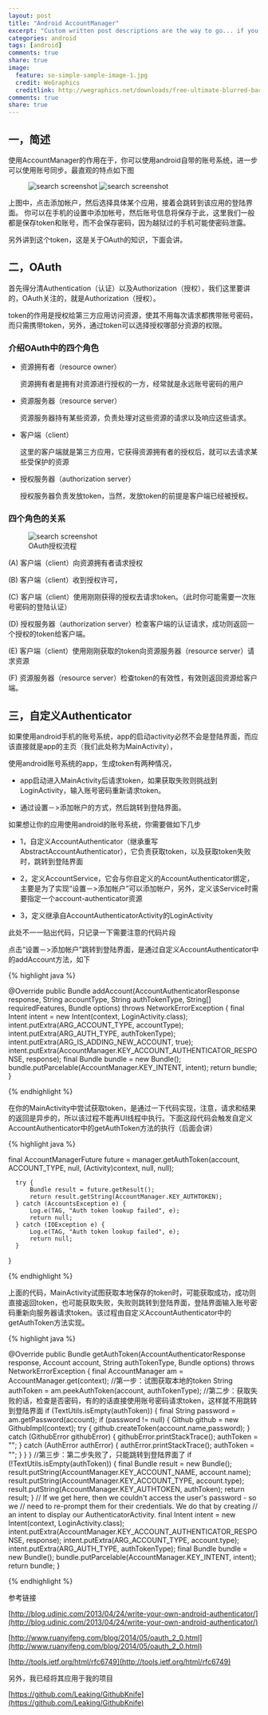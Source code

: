 ```yaml
---
layout: post
title: "Android AccountManager"
excerpt: "Custom written post descriptions are the way to go... if you're not lazy."
categories: android
tags: [android]
comments: true
share: true
image:
  feature: so-simple-sample-image-1.jpg
  credit: WeGraphics
  creditlink: http://wegraphics.net/downloads/free-ultimate-blurred-background-pack/
comments: true
share: true
---
```



## 一，简述

使用AccountManager的作用在于，你可以使用android自带的账号系统，进一步可以使用账号同步。最直观的特点如下图

<figure class="half">
  <img src="{{ site.url }}/images/account1.jpg" alt="search screenshot">
   <img src="{{ site.url }}/images/account2.jpg" alt="search screenshot">
  <figcaption></figcaption>
</figure>

上图中，点击添加帐户，然后选择具体某个应用，接着会跳转到该应用的登陆界面。
你可以在手机的设置中添加帐号，然后账号信息将保存于此，这里我们一般都是保存token和账号，而不会保存密码，因为越狱过的手机可能使密码泄露。

另外讲到这个token，这是关于OAuth的知识，下面会讲。



## 二，OAuth

首先得分清Authentication（认证）以及Authorization（授权），我们这里要讲的，OAuth关注的，就是Authorization（授权）。

token的作用是授权给第三方应用访问资源，使其不用每次请求都携带账号密码，而只需携带token，另外，通过token可以选择授权哪部分资源的权限。


### 介绍OAuth中的四个角色

+ 资源拥有者（resource owner）

  资源拥有者是拥有对资源进行授权的一方，经常就是永远账号密码的用户 

+ 资源服务器（resource server）

  资源服务器持有某些资源，负责处理对这些资源的请求以及响应这些请求。

+ 客户端（client）
  
  这里的客户端就是第三方应用，它获得资源拥有者的授权后，就可以去请求某些受保护的资源
  
+ 授权服务器（authorization server）

  授权服务器负责发放token，当然，发放token的前提是客户端已经被授权。
  

### 四个角色的关系


<figure>
  <img src="{{ site.url }}/images/oauth2.png" alt="search screenshot">
  <figcaption>OAuth授权流程</figcaption>
</figure>




(A)  客户端（client）向资源拥有者请求授权


(B)  客户端（client）收到授权许可，


(C)  客户端（client）使用刚刚获得的授权去请求token。（此时你可能需要一次账号密码的登陆认证）


(D)  授权服务器（authorization server）检查客户端的认证请求，成功则返回一个授权的token给客户端。


(E)  客户端（client）使用刚刚获取的token向资源服务器（resource server）请求资源


(F)  资源服务器（resource server）检查token的有效性，有效则返回资源给客户端。


## 三，自定义Authenticator

如果使用android手机的账号系统，app的启动activity必然不会是登陆界面，而应该直接就是app的主页（我们此处称为MainActivity），


使用android账号系统的app，生成token有两种情况，

+ app启动进入MainActivity后请求token，如果获取失败则挑战到LoginActivity，输入账号密码重新请求token。

+ 通过设置－>添加帐户的方式，然后跳转到登陆界面。


如果想让你的应用使用android的账号系统，你需要做如下几步

+ 1，自定义AccountAuthenticator（继承重写AbstractAccountAuthenticator），它负责获取token，以及获取token失败时，跳转到登陆界面

+ 2，定义AccountService，它会与你自定义的AccountAuthenticator绑定，主要是为了实现“设置－>添加帐户”可以添加帐户，另外，定义该Service时需要指定一个account-authenticator资源

+ 3，定义继承自AccountAuthenticatorActivity的LoginActivity


此处不一一贴出代码，只记录一下需要注意的代码片段


点击“设置－>添加帐户”跳转到登陆界面，是通过自定义AccountAuthenticator中的addAccount方法，如下

{% highlight java %}

@Override
public Bundle addAccount(AccountAuthenticatorResponse response, String accountType, String authTokenType, String[] requiredFeatures, Bundle options) throws NetworkErrorException {
    final Intent intent = new Intent(context, LoginActivity.class);
    intent.putExtra(ARG_ACCOUNT_TYPE, accountType);
    intent.putExtra(ARG_AUTH_TYPE, authTokenType);
    intent.putExtra(ARG_IS_ADDING_NEW_ACCOUNT, true);
    intent.putExtra(AccountManager.KEY_ACCOUNT_AUTHENTICATOR_RESPONSE, response);
    final Bundle bundle = new Bundle();
    bundle.putParcelable(AccountManager.KEY_INTENT, intent);
    return bundle;
}


{% endhighlight %}

在你的MainActivity中尝试获取token，是通过一下代码实现，注意，请求和结果的返回是异步的，所以该过程不能再UI线程中执行。下面这段代码会触发自定义AccountAuthenticator中的getAuthToken方法的执行（后面会讲）


{% highlight java %}

final AccountManagerFuture<Bundle> future = manager.getAuthToken(account, ACCOUNT_TYPE, null, (Activity)context, null, null);

      try {
          Bundle result = future.getResult();
          return result.getString(AccountManager.KEY_AUTHTOKEN);
      } catch (AccountsException e) {
          Log.e(TAG, "Auth token lookup failed", e);
          return null;
      } catch (IOException e) {
          Log.e(TAG, "Auth token lookup failed", e);
          return null;
      }
}

{% endhighlight %}

上面的代码，MainActivity试图获取本地保存的token时，可能获取成功，成功则直接返回token，也可能获取失败，失败则跳转到登陆界面，登陆界面输入账号密码重新向服务器请求token。该过程由自定义AccountAuthenticator中的getAuthToken方法实现。


{% highlight java %}


@Override
public Bundle getAuthToken(AccountAuthenticatorResponse response, Account account, String authTokenType, Bundle options) throws NetworkErrorException {
    final AccountManager am = AccountManager.get(context);
    //第一步：试图获取本地的token
    String authToken = am.peekAuthToken(account, authTokenType);
    //第二步：获取失败的话，检查是否密码，有的的话直接使用账号密码请求token，这样就不用跳转到登陆界面
    if (TextUtils.isEmpty(authToken)) {
        final String password = am.getPassword(account);
        if (password != null) {
            Github github = new GithubImpl(context);
            try {
                github.createToken(account.name,password);
            } catch (GithubError githubError) {
                githubError.printStackTrace();
                authToken = "";
            } catch (AuthError authError) {
                authError.printStackTrace();
                authToken = "";
            }
        }
    }
    //第三步：第二步失败了，只能跳转到登陆界面了
    if (!TextUtils.isEmpty(authToken)) {
        final Bundle result = new Bundle();
        result.putString(AccountManager.KEY_ACCOUNT_NAME, account.name);
        result.putString(AccountManager.KEY_ACCOUNT_TYPE, account.type);
        result.putString(AccountManager.KEY_AUTHTOKEN, authToken);
        return result;
    }
    // If we get here, then we couldn't access the user's password - so we
    // need to re-prompt them for their credentials. We do that by creating
    // an intent to display our AuthenticatorActivity.
    final Intent intent = new Intent(context, LoginActivity.class);
    intent.putExtra(AccountManager.KEY_ACCOUNT_AUTHENTICATOR_RESPONSE, response);
    intent.putExtra(ARG_ACCOUNT_TYPE, account.type);
    intent.putExtra(ARG_AUTH_TYPE, authTokenType);
    final Bundle bundle = new Bundle();
    bundle.putParcelable(AccountManager.KEY_INTENT, intent);
    return bundle;
}

{% endhighlight %}



参考链接

[http://blog.udinic.com/2013/04/24/write-your-own-android-authenticator/](http://blog.udinic.com/2013/04/24/write-your-own-android-authenticator/)

[http://www.ruanyifeng.com/blog/2014/05/oauth_2_0.html](http://www.ruanyifeng.com/blog/2014/05/oauth_2_0.html)

[http://tools.ietf.org/html/rfc6749](http://tools.ietf.org/html/rfc6749)

另外，我已经将其应用于我的项目

[https://github.com/Leaking/GithubKnife](https://github.com/Leaking/GithubKnife)







